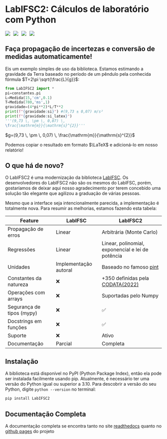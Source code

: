 # **LabIFSC2: Cálculos de laboratório com Python**
<div style="display: flex; gap: 10px;">
    <img src="https://img.shields.io/pypi/pyversions/LabIFSC2">
    <img src="https://img.shields.io/codecov/c/github/viniciusdutra314/LabIFSC2">
    <img src="https://github.com/viniciusdutra314/LabIFSC2/actions/workflows/testes.yaml/badge.svg">
    <img src="https://img.shields.io/github/license/viniciusdutra314/LabIFSC2">

</div>

## Faça propagação de incertezas e conversão de medidas **automaticamente**!

Eis um exemplo simples de uso da biblioteca. Estamos estimando a gravidade da Terra baseado no período de um pêndulo pela conhecida fórmula $T=2\pi \sqrt{\frac{L}{g}}$:

```py title="Estimativa da gravidade (com LabIFSC2)"
from LabIFSC2 import *
pi=constantes.pi
L=Medida(15,'cm',0.1)
T=Medida(780,'ms',1)
gravidade=(4*pi**2)*L/T**2
print(f"{gravidade:si}") #(9,73 ± 0,07) m/s²
print(f"{gravidade:si_latex}") 
'''(9,73 \, \pm \, 0,07) \, 
\frac{\mathrm{m}}{\mathrm{s}^{2}}'''
```

$g=(9,73 \, \pm \, 0,07) \, \frac{\mathrm{m}}{\mathrm{s}^{2}}$

Podemos copiar o resultado em formato $\LaTeX$ e adicioná-lo em nosso relatório!

## O que há de novo?
O LabIFSC2 é uma modernização da biblioteca [LabIFSC](https://github.com/gjvnq/LabIFSC). Os desenvolvedores do LabIFSC2 não são os mesmos do LabIFSC, porém, gostaríamos de deixar aqui nosso agradecimento por terem concebido uma solução tão elegante que agilizou a graduação de várias pessoas.

Mesmo que a interface seja intencionalmente parecida, a implementação é totalmente nova. Para resumir as melhorias, estamos fazendo esta tabela:

| Feature                   | LabIFSC               | LabIFSC2                                                                                                                        |
| ------------------------- | --------------------- | ------------------------------------------------------------------------------------------------------------------------------- |
| Propagação de erros       | Linear                | Arbitrária (Monte Carlo)                                                                                                        |
| Regressões                | Linear                | Linear, polinomial, exponencial e lei de potência                                                                               |
| Unidades                  | Implementação autoral | Baseado no famoso [pint](https://pint.readthedocs.io/)                                                                          |
| Constantes da natureza    | ❌                     | +350 definidas pela [CODATA(2022)](https://codata.org/initiatives/data-science-and-stewardship/fundamental-physical-constants/) |
| Operações com arrays      | ❌                     | Suportadas pelo Numpy                                                                                                           |
| Segurança de tipos (mypy) | ❌                     | ✅                                                                                                                               |
| Docstrings em funções     | ❌                     | ✅                                                                                                                               |
| Suporte                   | ❌                     | Ativo                                                                                                                           |
| Documentação              | Parcial               | Completa                                                                                                                        |

## Instalação
A biblioteca está disponível no PyPI (Python Package Index), então ela pode ser instalada facilmente usando pip. Atualmente, é necessário ter uma versão do Python igual ou superior a 3.10. Para descobrir a versão do seu Python, digite `python --version` no terminal:

```bash
pip install LabIFSC2
```

## Documentação Completa
A documentação completa se encontra tanto no site [readthedocs](https://labifsc2.readthedocs.io/) quanto no [github pages](https://viniciusdutra314.github.io/LabIFSC2/) do projeto